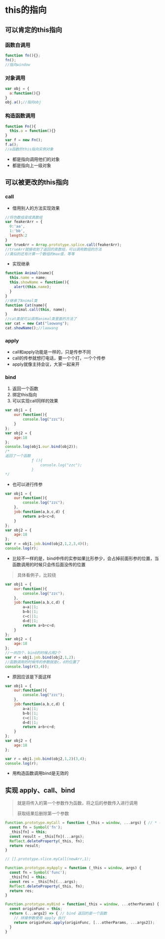 # this的指向

## 可以肯定的this指向

### 函数自调用

```js
function fn(){};
fn();
//指向window
```

### 对象调用

```js
var obj = {
  a:function(){}
}
obj.a();//指向obj
```

### 构造函数调用

```js
function Fn(){
  this.a = function(){}
}
var f = new Fn();
f.a();
//a函数的this指向实例对象
```

- 都是指向调用他们的对象
- 都是指向上一级对象

## 可以被更改的this指向

### call

- 借用别人的方法实现效果

```js
//将伪数组变成真数组
var feakerArr = {
  0:'aa',
  1:'bb',
  length:2
}
var trueArr = Array.prototype.splice.call(feakerArr);
//trueArr就接收到了返回的真数组，可以调用数组的方法
//类似的还有计算一个数组的max值，等等
```

- 实现继承

```js
function Animal(name){
  this.name = name;
  this.showName = function(){
    alert(this.name);
  }
}
//继承了Animal类
function Cat(name){
    Animal.call(this, name);
}
//cat类就可以调用animal类里面的方法了
var cat = new Cat("laowang");
cat.showName();//laowang
```



### apply

- call和apply功能是一样的，只是传参不同
- call的传参就想打电话，要一个个打，一个个传参
- apply就像主持会议，大家一起来开

### bind

1. 返回一个函数
2. 绑定this指向
3. 可以实现call同样的效果

```js
var obj1 = {
    our:function(){
        console.log("zzc");
    }
};
var obj2 = {
    age:18
};
console.log(obj1.our.bind(obj2));
/*
返回了一个函数
			ƒ (){
                console.log("zzc");
            }
*/
```

- 也可以进行传参

```js
var obj1 = {
    our:function(){
        console.log("zzc");
    },
    job:function(a,b,c,d) {
        return a+b+c+d;
    }
};
var obj2 = {
    age:18
};
var r = obj1.job.bind(obj2,1,2,3,4)();
console.log(r);
```

- 比较不一样的是，bind中传的实参如果比形参少，会占掉前面形参的位置，当函数调用的时候只会传后面没传的位置

> 具体看例子，比较绕

```js
var obj1 = {
    our:function(){
        console.log("zzc");
    },
    job:function(a,b,c,d) {
        a=a||1;
        b=b||1;
        c=c||1;
        d=d||1;
        return a+b+c+d;
    }
};
var obj2 = {
    age:18
};
//一共四个，bind的时候占用2个
var r = obj1.job.bind(obj2,1,2);
//函数调用的时候传的参数就是c，d的位置了
console.log(r(3,4));
```

- 原因应该是下面这样

```js
var obj1 = {
    our:function(){
        console.log("zzc");
    },
    job:function(a,b,c,d) {
        a=a||1;
        b=b||1;
        c=c||1;
        d=d||1;
        return a+b+c+d;
    }
};
var obj2 = {
    age:18
};

var r = obj1.job.bind(obj2,1,2)(3,4);
console.log(r);
```

- 用构造函数调用bind是无效的

## 实现 apply、call、bind

> 就是将传入的第一个参数作为函数，将之后的参数传入进行调用
>
> 获取结果后删除第一个参数

```js
Function.prototype.myCall = function (_this = window, ...args) { // * 不可使用箭头函数
  const fn = Symbol('fn');
  _this[fn] = this;
  const result = _this[fn](...args);
  Reflect.deleteProperty(_this, fn);
  return result;
}

// [].prototype.slice.myCall(newArr,1);

Function.prototype.myApply = function (_this = window, args) {
  const fn = Symbol('func');
  _this[fn] = this;
  const res = _this[fn](...args);
  Reflect.deleteProperty(_this, fn);
  return res;
}

Function.prototype.myBind = function(_this = window, ...otherParams) {
  const originFunc = this;
  return (...args2) => { // bind 返回的是一个函数
    // 拼接参数使用 apply 执行
    return originFunc.apply(originFunc, [...otherParams, ...args2]);
  }
}
```

